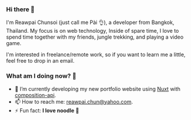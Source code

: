 ### Hi there 👋

I'm Reawpai Chunsoi (just call me Pài 👌), a developer from Bangkok, Thailand. My focus is on web technology, Inside of spare time, I love to spend time together with my friends, jungle trekking, and playing a video game.

I'm interested in freelance/remote work, so if you want to learn me a little, feel free to drop in an email.

### What am I doing now? 🤔

- 🌱 I’m currently developing my new portfolio website using [Nuxt](https://nuxtjs.org/) with [composition-api](https://composition-api.nuxtjs.org/).
- 📫 How to reach me: [reawpai.chun@yahoo.com](mailto:reawpai.chun@yahoo.com).
- ⚡ Fun fact: **I love noodle** 🍜
